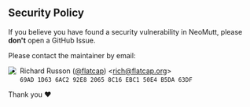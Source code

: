 ## Security Policy

If you believe you have found a security vulnerability in NeoMutt,
please **don't** open a GitHub Issue.

Please contact the maintainer by email:

[<img align="left" src="https://avatars3.githubusercontent.com/u/76760?s=60">](https://github.com/flatcap)

- Richard Russon ([@flatcap](https://github.com/flatcap)) \<rich@flatcap.org\>  
  `69AD 1D63 6AC2 92E8 2065 8C16 EBC1 50E4 B5DA 63DF`

Thank you :heart:
